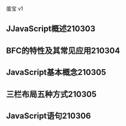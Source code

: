 蛋宝  v1

## JJavaScript概述210303

## BFC的特性及其常见应用210304

## JavaScript基本概念210305

## 三栏布局五种⽅式210305

## JavaScript语句210306

